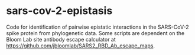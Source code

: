# sars-cov-2-epistasis
Code for identification of pairwise epistatic interactions in the SARS-CoV-2 spike protein from phylogenetic data. Some scripts are dependent on the Bloom Lab site antibody escape calculator at https://github.com/jbloomlab/SARS2_RBD_Ab_escape_maps.
